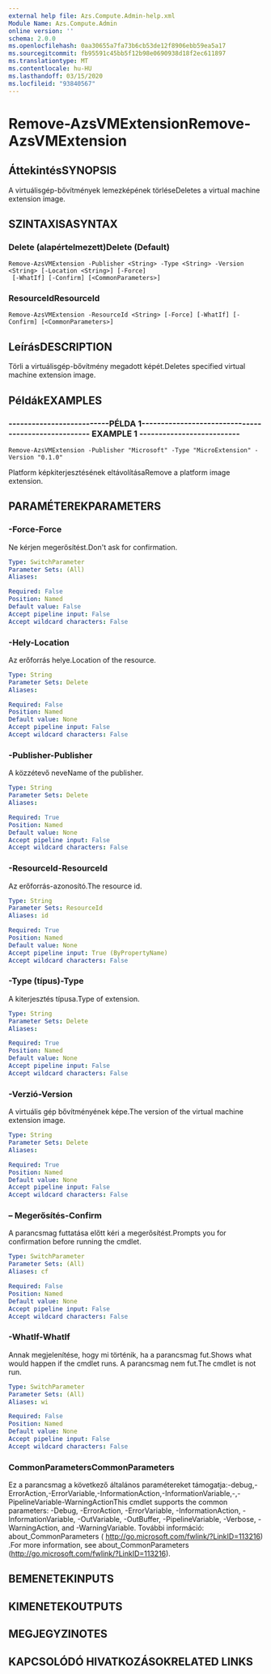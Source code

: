 ```yaml
---
external help file: Azs.Compute.Admin-help.xml
Module Name: Azs.Compute.Admin
online version: ''
schema: 2.0.0
ms.openlocfilehash: 0aa30655a7fa73b6cb53de12f8906ebb59ea5a17
ms.sourcegitcommit: fb95591c45bb5f12b98e0690938d18f2ec611897
ms.translationtype: MT
ms.contentlocale: hu-HU
ms.lasthandoff: 03/15/2020
ms.locfileid: "93840567"
---
```

# <span data-ttu-id="c6c5b-101">Remove-AzsVMExtension</span><span class="sxs-lookup"><span data-stu-id="c6c5b-101">Remove-AzsVMExtension</span></span>

## <span data-ttu-id="c6c5b-102">Áttekintés</span><span class="sxs-lookup"><span data-stu-id="c6c5b-102">SYNOPSIS</span></span>
<span data-ttu-id="c6c5b-103">A virtuálisgép-bővítmények lemezképének törlése</span><span class="sxs-lookup"><span data-stu-id="c6c5b-103">Deletes a virtual machine extension image.</span></span>

## <span data-ttu-id="c6c5b-104">SZINTAXISA</span><span class="sxs-lookup"><span data-stu-id="c6c5b-104">SYNTAX</span></span>

### <span data-ttu-id="c6c5b-105">Delete (alapértelmezett)</span><span class="sxs-lookup"><span data-stu-id="c6c5b-105">Delete (Default)</span></span>
```
Remove-AzsVMExtension -Publisher <String> -Type <String> -Version <String> [-Location <String>] [-Force]
 [-WhatIf] [-Confirm] [<CommonParameters>]
```

### <span data-ttu-id="c6c5b-106">ResourceId</span><span class="sxs-lookup"><span data-stu-id="c6c5b-106">ResourceId</span></span>
```
Remove-AzsVMExtension -ResourceId <String> [-Force] [-WhatIf] [-Confirm] [<CommonParameters>]
```

## <span data-ttu-id="c6c5b-107">Leírás</span><span class="sxs-lookup"><span data-stu-id="c6c5b-107">DESCRIPTION</span></span>
<span data-ttu-id="c6c5b-108">Törli a virtuálisgép-bővítmény megadott képét.</span><span class="sxs-lookup"><span data-stu-id="c6c5b-108">Deletes specified virtual machine extension image.</span></span>

## <span data-ttu-id="c6c5b-109">Példák</span><span class="sxs-lookup"><span data-stu-id="c6c5b-109">EXAMPLES</span></span>

### <span data-ttu-id="c6c5b-110">--------------------------PÉLDA 1--------------------------</span><span class="sxs-lookup"><span data-stu-id="c6c5b-110">-------------------------- EXAMPLE 1 --------------------------</span></span>
```
Remove-AzsVMExtension -Publisher "Microsoft" -Type "MicroExtension" -Version "0.1.0"
```

<span data-ttu-id="c6c5b-111">Platform képkiterjesztésének eltávolítása</span><span class="sxs-lookup"><span data-stu-id="c6c5b-111">Remove a platform image extension.</span></span>

## <span data-ttu-id="c6c5b-112">PARAMÉTEREK</span><span class="sxs-lookup"><span data-stu-id="c6c5b-112">PARAMETERS</span></span>

### <span data-ttu-id="c6c5b-113">-Force</span><span class="sxs-lookup"><span data-stu-id="c6c5b-113">-Force</span></span>
<span data-ttu-id="c6c5b-114">Ne kérjen megerősítést.</span><span class="sxs-lookup"><span data-stu-id="c6c5b-114">Don't ask for confirmation.</span></span>

```yaml
Type: SwitchParameter
Parameter Sets: (All)
Aliases: 

Required: False
Position: Named
Default value: False
Accept pipeline input: False
Accept wildcard characters: False
```

### <span data-ttu-id="c6c5b-115">-Hely</span><span class="sxs-lookup"><span data-stu-id="c6c5b-115">-Location</span></span>
<span data-ttu-id="c6c5b-116">Az erőforrás helye.</span><span class="sxs-lookup"><span data-stu-id="c6c5b-116">Location of the resource.</span></span>

```yaml
Type: String
Parameter Sets: Delete
Aliases: 

Required: False
Position: Named
Default value: None
Accept pipeline input: False
Accept wildcard characters: False
```

### <span data-ttu-id="c6c5b-117">-Publisher</span><span class="sxs-lookup"><span data-stu-id="c6c5b-117">-Publisher</span></span>
<span data-ttu-id="c6c5b-118">A közzétevő neve</span><span class="sxs-lookup"><span data-stu-id="c6c5b-118">Name of the publisher.</span></span>

```yaml
Type: String
Parameter Sets: Delete
Aliases: 

Required: True
Position: Named
Default value: None
Accept pipeline input: False
Accept wildcard characters: False
```

### <span data-ttu-id="c6c5b-119">-ResourceId</span><span class="sxs-lookup"><span data-stu-id="c6c5b-119">-ResourceId</span></span>
<span data-ttu-id="c6c5b-120">Az erőforrás-azonosító.</span><span class="sxs-lookup"><span data-stu-id="c6c5b-120">The resource id.</span></span>

```yaml
Type: String
Parameter Sets: ResourceId
Aliases: id

Required: True
Position: Named
Default value: None
Accept pipeline input: True (ByPropertyName)
Accept wildcard characters: False
```

### <span data-ttu-id="c6c5b-121">-Type (típus)</span><span class="sxs-lookup"><span data-stu-id="c6c5b-121">-Type</span></span>
<span data-ttu-id="c6c5b-122">A kiterjesztés típusa.</span><span class="sxs-lookup"><span data-stu-id="c6c5b-122">Type of extension.</span></span>

```yaml
Type: String
Parameter Sets: Delete
Aliases: 

Required: True
Position: Named
Default value: None
Accept pipeline input: False
Accept wildcard characters: False
```

### <span data-ttu-id="c6c5b-123">-Verzió</span><span class="sxs-lookup"><span data-stu-id="c6c5b-123">-Version</span></span>
<span data-ttu-id="c6c5b-124">A virtuális gép bővítményének képe.</span><span class="sxs-lookup"><span data-stu-id="c6c5b-124">The version of the virtual machine extension image.</span></span>

```yaml
Type: String
Parameter Sets: Delete
Aliases: 

Required: True
Position: Named
Default value: None
Accept pipeline input: False
Accept wildcard characters: False
```

### <span data-ttu-id="c6c5b-125">– Megerősítés</span><span class="sxs-lookup"><span data-stu-id="c6c5b-125">-Confirm</span></span>
<span data-ttu-id="c6c5b-126">A parancsmag futtatása előtt kéri a megerősítést.</span><span class="sxs-lookup"><span data-stu-id="c6c5b-126">Prompts you for confirmation before running the cmdlet.</span></span>

```yaml
Type: SwitchParameter
Parameter Sets: (All)
Aliases: cf

Required: False
Position: Named
Default value: None
Accept pipeline input: False
Accept wildcard characters: False
```

### <span data-ttu-id="c6c5b-127">-WhatIf</span><span class="sxs-lookup"><span data-stu-id="c6c5b-127">-WhatIf</span></span>
<span data-ttu-id="c6c5b-128">Annak megjelenítése, hogy mi történik, ha a parancsmag fut.</span><span class="sxs-lookup"><span data-stu-id="c6c5b-128">Shows what would happen if the cmdlet runs.</span></span>
<span data-ttu-id="c6c5b-129">A parancsmag nem fut.</span><span class="sxs-lookup"><span data-stu-id="c6c5b-129">The cmdlet is not run.</span></span>

```yaml
Type: SwitchParameter
Parameter Sets: (All)
Aliases: wi

Required: False
Position: Named
Default value: None
Accept pipeline input: False
Accept wildcard characters: False
```

### <span data-ttu-id="c6c5b-130">CommonParameters</span><span class="sxs-lookup"><span data-stu-id="c6c5b-130">CommonParameters</span></span>
<span data-ttu-id="c6c5b-131">Ez a parancsmag a következő általános paramétereket támogatja:-debug,-ErrorAction,-ErrorVariable,-InformationAction,-InformationVariable,-,-PipelineVariable-WarningAction</span><span class="sxs-lookup"><span data-stu-id="c6c5b-131">This cmdlet supports the common parameters: -Debug, -ErrorAction, -ErrorVariable, -InformationAction, -InformationVariable, -OutVariable, -OutBuffer, -PipelineVariable, -Verbose, -WarningAction, and -WarningVariable.</span></span> <span data-ttu-id="c6c5b-132">További információ: about_CommonParameters ( http://go.microsoft.com/fwlink/?LinkID=113216) .</span><span class="sxs-lookup"><span data-stu-id="c6c5b-132">For more information, see about_CommonParameters (http://go.microsoft.com/fwlink/?LinkID=113216).</span></span>

## <span data-ttu-id="c6c5b-133">BEMENETEK</span><span class="sxs-lookup"><span data-stu-id="c6c5b-133">INPUTS</span></span>

## <span data-ttu-id="c6c5b-134">KIMENETEK</span><span class="sxs-lookup"><span data-stu-id="c6c5b-134">OUTPUTS</span></span>

## <span data-ttu-id="c6c5b-135">MEGJEGYZI</span><span class="sxs-lookup"><span data-stu-id="c6c5b-135">NOTES</span></span>

## <span data-ttu-id="c6c5b-136">KAPCSOLÓDÓ HIVATKOZÁSOK</span><span class="sxs-lookup"><span data-stu-id="c6c5b-136">RELATED LINKS</span></span>

